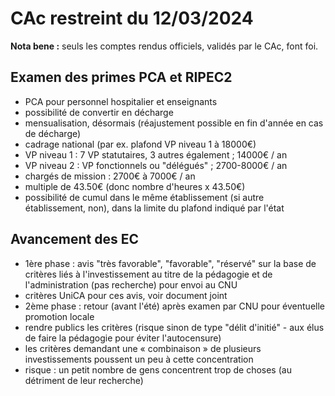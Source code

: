# CAc restreint du 12/03/2024

**Nota bene :** seuls les comptes rendus officiels, validés par le CAc, font foi.

## Examen des primes PCA et RIPEC2
- PCA pour personnel hospitalier et enseignants
- possibilité de convertir en décharge 
- mensualisation, désormais (réajustement possible en fin d'année en cas de décharge)
- cadrage national (par ex. plafond VP niveau 1 à 18000€)
- VP niveau 1 : 7 VP statutaires, 3 autres également ; 14000€ / an
- VP niveau 2 : VP fonctionnels ou "délégués" ; 2700-8000€ / an
- chargés de mission : 2700€ à 7000€ / an
- multiple de 43.50€ (donc nombre d'heures x 43.50€)
- possibilité de cumul dans le même établissement (si autre établissement, non), dans la limite du plafond indiqué par l'état

## Avancement des EC
- 1ère phase : avis "très favorable", "favorable", "réservé" sur la base de critères liés à l'investissement au titre de la pédagogie et de l'administration (pas recherche) pour envoi au CNU
- critères UniCA pour ces avis, voir document joint
- 2ème phase : retour (avant l'été) après examen par CNU pour éventuelle promotion locale
- rendre publics les critères (risque sinon de type "délit d'initié" - aux élus de faire la pédagogie pour éviter l'autocensure)
- les critères demandant une « combinaison » de plusieurs investissements poussent un peu à cette concentration 
- risque : un petit nombre de gens concentrent  trop de choses (au détriment de leur recherche)
